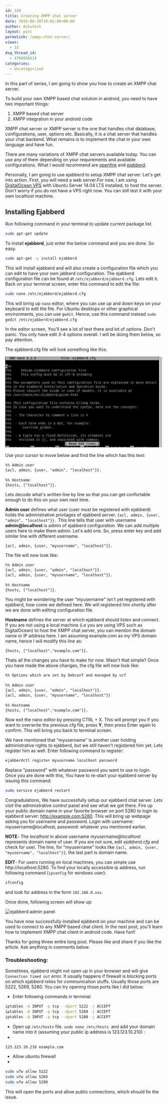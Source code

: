 ```yaml
---
id: 120
title: Creating XMPP chat server
date: 2016-04-30T10:02:06+00:00
author: Ashutosh
layout: post
permalink: /xmpp-chat-server/
views:
  - 33
dsq_thread_id:
  - 4788956514
categories:
  - Uncategorized
---
```


In this part of series, I am going to show you how to create an XMPP chat server.
  
To build your own XMPP based chat solution in android, you need to have two important things:

  1. XMPP based chat server
  2. XMPP integration in your android code

XMPP chat server or XMPP server is the one that handles chat database, configurations, user, options etc. Basically, it is a chat server that handles your chat backend. What remains is to implement the chat in your own language and have fun.

There are many variations of XMPP chat servers available today. You can use any of them depending on your requirements and available configurations. What I would recommend are [openfire](http://www.igniterealtime.org/projects/openfire/) and [ejabberd](https://www.ejabberd.im/).

Personally, I am going to use ejabberd to setup XMPP chat server. Let's get into action. First, you will need a web server.For now, I am using [DigitalOcean VPS](https://www.digitalocean.com) with Ubuntu Server 14.04 LTS installed, to host the server. Don't worry if you do not have a VPS right now. You can still test it with your own localhost machine. 

## Installing Ejabberd

Run following command in your terminal to update current package list.

```bash
sudo apt-get update
```

To install **ejabberd**, just enter the below command and you are done. So easy.

```bash
sudo apt-get -y install ejabberd
```

This will install ejabberd and will also create a configuration file which you can edit to have your own jabberd configuration. The ejabberd configuration file can be found at `/etc/ejabberd/ejabberd.cfg`. Lets edit it. Back on your terminal screen, enter this command to edit the file:

```bash
sudo nano /etc/ejabberd/ejabberd.cfg
```

This will bring up `nano` editor, where you can use up and down keys on your keyboard to edit the file. For Ubuntu desktops or other graphical environments, you can use `gedit`. Hence, use this command instead `sudo gedit /etc/ejabberd/ejabberd.cfg`

In the editor screen, You'll see a lot of text there and lot of options. Don't panic. You only have edit 3-4 options overall. I will be doing them below, so pay attention.
    
The ejabberd.cfg file will look something like this:

![ejabberd.cfg](/assets/ejabberd_cfg.png)

Use your cursor to move below and find the line which has this text:

```     
%% Admin user
{acl, admin, {user, "admin", "localhost"}}.

%% Hostname
{hosts, ["localhost"]}.
```

Lets decode what's written line by line so that you can get confortable enough to do this on your own next time.

**Admin user** defines what user (user must be registered with ejabberd) holds the administrative privilages of ejabberd server. `{acl, admin, {user, "admin", "localhost"}}.` This line tells that user with username **admin@localhost** is admin of ejabberd configuration. We can add multiple users here to make them admin. Let's add one. So, press enter key and add similar line with different username.

```  
{acl, admin, {user, "myusername", "localhost"}}.
```

The file will now look like:

```     
%% Admin user
{acl, admin, {user, "admin", "localhost"}}.
{acl, admin, {user, "myusername", "localhost"}}.

%% Hostname
{hosts, ["localhost"]}.
```

You might be wondering the user "myusername" isn't yet registered with ejabberd, how come we defined here. We will registered him shortly after we are done with editing configuration file.

**Hostname** defines the server at which ejabberd should listen and connect. If you are not using a local machine (i.e you are using VPS such as DigitalOcean) to host the XMPP chat server, you can mention the domain name or IP address here. I am assuming example.com as my VPS domain name, hence I will modify this line as:

```
{hosts, ["localhost","example.com"]}.
```

Thats all the changes you have to make for now. Wasn't that simple?
Once you have made the above changes, the cfg file will now look like:

```
%% Options which are set by Debconf and managed by ucf

%% Admin user
{acl, admin, {user, "admin", "localhost"}}.
{acl, admin, {user, "myusername", "localhost"}}

%% Hostname 
{hosts, ["localhost","example.com"]}. 
```

Now exit the nano editor by pressing CTRL + X. This will prompt you if you want to overwrite the previous cfg file, press **Y**, then press Enter again to confirm. This will bring you back to terminal screen.

We have mentioned that "myusername" is another user holding administrative rights to ejabberd, but we still haven't registered him yet. Lets register him as well. Enter following command to register: 

```bash
ejabberdctl register myusername localhost password
```

Replace "password" with whatever password you want to use to login. Once you are done with this, You have to re-start your ejabberd server by issuing this command:

```bash
sudo service ejabberd restart
```

Congradulations, We have successfully setup our ejabberd chat server. Lets visit the administrative control panel and see what we got there. Fire up your public domain name in your favorite browser on port 5280 to login to ejabberd server: http://example.com:5280 .This will bring up webpage asking you for username and password. Login with username: myusername@localhost, password: whatever you mentioned earlier.

**NOTE**- The *localhost* in above username *myusername@localhost* represents domain name of user. If you are not sure, edit *ejabberd.cfg* and check for user. The line, for "myusername" looks like `{acl, admin, {user, "myusername", "localhost"}}`, the last part is domain name.

**EDIT**- For users running on local machines, you can simple use http://localhost:5280. To find your locally accessible ip address, run following command (`ipconfig` for windows user):

```bash
ifconfig
```
and look for address in the form `192.168.0.xxx`.

Once done, following screen will show up:

![ejabberd admin panel](https://assets.digitalocean.com/articles/community/eJabberdAdmin1.png)
    
You have now successfully installed ejabberd on your machine and can be used to connect to any XMPP based chat client. In the next post, you'll learn how to implement XMPP chat client in android code. Have fun!!
    
Thanks for going threw entire long post. Please like and share if you like the article. Ask anything in comments below.
    
### Troubleshooting:

Sometimes, ejabberd might not open up in your browser and will give `Connection timed out` error. It usually happens if firewall is blocking ports on which ejabberd relies for communication stuffs. Usually those ports are 5222, 5269, 5280. You can try opening those ports like I did below:
    
- Enter following commands in terminal: 
```bash
iptables -A INPUT -p tcp --dport 5222 -j ACCEPT
iptables -A INPUT -p tcp --dport 5269 -j ACCEPT
iptables -A INPUT -p tcp --dport 5280 -j ACCEPT
```

- Open up `/etc/hosts` file. `sudo nano /etc/hosts`  and add your domain name into it (assuming your public ip address is 123.123.10.210) : 
- 
```
123.123.10.210 example.com
```

- Allow ubuntu firewall 
- 
```bash
sudo ufw allow 5222
sudo ufw allow 5269
sudo ufw allow 5280
```
        
This will open the ports and allow public connections, which should fix the issue.